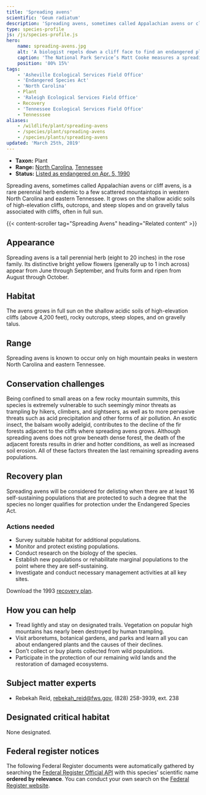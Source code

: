 ```yaml
---
title: 'Spreading avens'
scientific: 'Geum radiatum'
description: 'Spreading avens, sometimes called Appalachian avens or cliff avens, is a rare perennial herb endemic to a few scattered mountaintops in western North Carolina and eastern Tennessee.'
type: species-profile
js: /js/species-profile.js
hero:
    name: spreading-avens.jpg
    alt: 'A biologist repels down a cliff face to find an endangered plant.'
    caption: 'The National Park Service’s Matt Cooke measures a spreading avens plant. <a href="https://flic.kr/p/fkbJ7p">Photo</a> by Gary Peeples, USFWS.'
    position: '80% 15%'
tags:
    - 'Asheville Ecological Services Field Office'
    - 'Endangered Species Act'
    - 'North Carolina'
    - Plant
    - 'Raleigh Ecological Services Field Office'
    - Recovery
    - 'Tennessee Ecological Services Field Office'
    - Tennesssee
aliases:
    - /wildlife/plant/spreading-avens
    - /species/plant/spreading-avens
    - /species/plants/spreading-avens
updated: 'March 25th, 2019'
---
```


- **Taxon:** Plant
- **Range:** [North Carolina](/north-carolina), [Tennessee](/tennessee)
- **Status:** [Listed as endangered on Apr. 5, 1990](https://ecos.fws.gov/docs/federal_register/fr1678.pdf)

Spreading avens, sometimes called Appalachian avens or cliff avens, is a rare perennial herb endemic to a few scattered mountaintops in western North Carolina and eastern Tennessee. It grows on the shallow acidic soils of high-elevation cliffs, outcrops, and steep slopes and on gravelly talus associated with cliffs, often in full sun.

{{< content-scroller tag="Spreading Avens" heading="Related content" >}}

## Appearance

Spreading avens is a tall perennial herb (eight to 20 inches) in the rose family. Its distinctive bright yellow flowers (generally up to 1 inch across) appear from June through September, and fruits form and ripen from August through October.

## Habitat

The avens grows in full sun on the shallow acidic soils of high-elevation cliffs (above 4,200 feet), rocky outcrops, steep slopes, and on gravelly talus.

## Range

Spreading avens is known to occur only on high mountain peaks in western North Carolina and eastern Tennessee.

## Conservation challenges

Being confined to small areas on a few rocky mountain summits, this species is extremely vulnerable to such seemingly minor threats as trampling by hikers, climbers, and sightseers, as well as to more pervasive threats such as acid precipitation and other forms of air pollution. An exotic insect, the balsam woolly adelgid, contributes to the decline of the fir forests adjacent to the cliffs where spreading avens grows. Although spreading avens does not grow beneath dense forest, the death of the adjacent forests results in drier and hotter conditions, as well as increased soil erosion. All of these factors threaten the last remaining spreading avens populations.

## Recovery plan

Spreading avens will be considered for delisting when there are at least 16 self-sustaining populations that are protected to such a degree that the species no longer qualifies for protection under the Endangered Species Act.

### Actions needed

- Survey suitable habitat for additional populations.
- Monitor and protect existing populations.
- Conduct research on the biology of the species.
- Establish new populations or rehabilitate marginal populations to the point where they are self-sustaining.
- Investigate and conduct necessary management activities at all key sites.

Download the 1993 [recovery plan](https://ecos.fws.gov/docs/recovery_plan/930428.pdf).

## How you can help

- Tread lightly and stay on designated trails. Vegetation on popular high mountains has nearly been destroyed by human trampling.
- Visit arboretums, botanical gardens, and parks and learn all you can about endangered plants and the causes of their declines.
- Don’t collect or buy plants collected from wild populations.
- Participate in the protection of our remaining wild lands and the restoration of damaged ecosystems.

## Subject matter experts

- Rebekah Reid, [rebekah_reid@fws.gov](mailto:rebekah_reid@fws.gov), (828) 258-3939, ext. 238

## Designated critical habitat

None designated.

## Federal register notices

The following Federal Register documents were automatically gathered by searching the [Federal Register Official API](https://www.federalregister.gov/blog/learn/developers) with this species' scientific name **ordered by relevance**. You can conduct your own search on the [Federal Register website](https://www.federalregister.gov/articles/search).